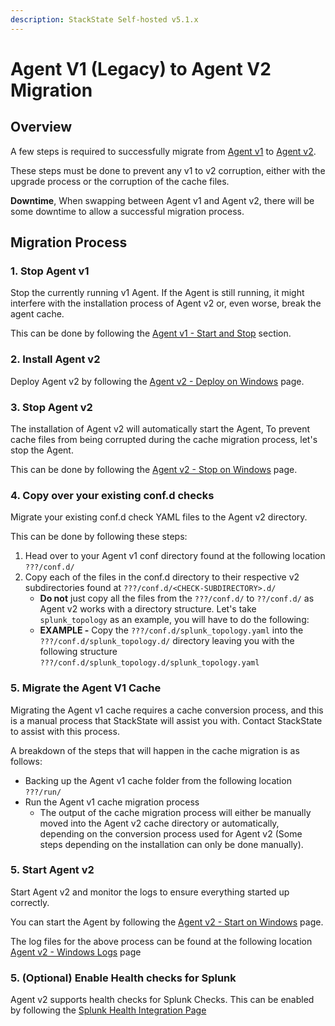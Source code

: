 ```yaml
---
description: StackState Self-hosted v5.1.x
---
```


# Agent V1 \(Legacy\) to Agent V2 Migration

## Overview

A few steps is required to successfully migrate from [Agent v1](/setup/agent/agent-v1.md) to [Agent v2](/setup/agent/about-stackstate-agent.md).

These steps must be done to prevent any v1 to v2 corruption, either with the upgrade process or the corruption of the cache files.

**Downtime**, When swapping between Agent v1 and Agent v2, there will be some downtime to allow a successful migration process.

## Migration Process

### 1. Stop Agent v1

Stop the currently running v1 Agent. If the Agent is still running, it might interfere with the installation process of Agent v2 or, even worse, break the agent cache.

This can be done by following the [Agent v1 - Start and Stop](/setup/agent/agent-v1.md#start--stop--restart-the-agent) section.

### 2. Install Agent v2

Deploy Agent v2 by following the [Agent v2 - Deploy on Windows](/setup/agent/windows.md) page.

### 3. Stop Agent v2

The installation of Agent v2 will automatically start the Agent, To prevent cache files from being corrupted during the
cache migration process, let's stop the Agent.

This can be done by following the [Agent v2 - Stop on Windows](/setup/agent/windows.md#start-stop-or-restart-the-agent) page.

### 4. Copy over your existing conf.d checks

Migrate your existing conf.d check YAML files to the Agent v2 directory.

This can be done by following these steps:

1. Head over to your Agent v1 conf directory found at the following location `???/conf.d/`
2. Copy each of the files in the conf.d directory to their respective v2 subdirectories found at `???/conf.d/<CHECK-SUBDIRECTORY>.d/`
   - **Do not** just copy all the files from the `???/conf.d/` to `??/conf.d/` as Agent v2 works with a directory structure. Let's take `splunk_topology` as an example, you will have to do the following:
   - **EXAMPLE -** Copy the `???/conf.d/splunk_topology.yaml` into the `???/conf.d/splunk_topology.d/` directory leaving you with the following structure `???/conf.d/splunk_topology.d/splunk_topology.yaml`

### 5. Migrate the Agent V1 Cache

Migrating the Agent v1 cache requires a cache conversion process, and this is a manual process that StackState will assist you with.
Contact StackState to assist with this process.

A breakdown of the steps that will happen in the cache migration is as follows:

- Backing up the Agent v1 cache folder from the following location `???/run/`
- Run the Agent v1 cache migration process
   - The output of the cache migration process will either be manually moved into the Agent v2 cache directory or automatically, depending on the conversion process used for Agent v2 (Some steps depending on the installation can only be done manually).

### 5. Start Agent v2

Start Agent v2 and monitor the logs to ensure everything started up correctly.

You can start the Agent by following the [Agent v2 - Start on Windows](/setup/agent/windows.md#start-stop-or-restart-the-agent) page.

The log files for the above process can be found at the following location [Agent v2 - Windows Logs](/setup/agent/windows.md#log-files) page

### 5. (Optional) Enable Health checks for Splunk

Agent v2 supports health checks for Splunk Checks. This can be enabled by following the [Splunk Health Integration Page](/stackpacks/integrations/splunk/splunk_health.md)

